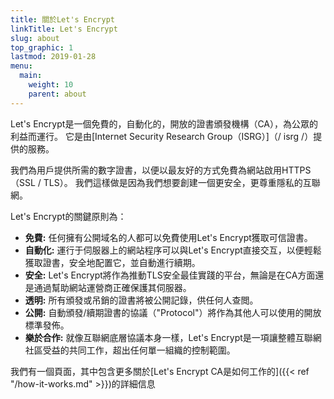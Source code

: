 ```yaml
---
title: 關於Let's Encrypt
linkTitle: Let's Encrypt
slug: about
top_graphic: 1
lastmod: 2019-01-28
menu:
  main:
    weight: 10
    parent: about
---
```


Let's Encrypt是一個免費的，自動化的，開放的證書頒發機構（CA），為公眾的利益而運行。 它是由[Internet Security Research Group（ISRG）]（/ isrg /）提供的服務。

我們為用戶提供所需的數字證書，以便以最友好的方式免費為網站啟用HTTPS（SSL / TLS）。 我們這樣做是因為我們想要創建一個更安全，更尊重隱私的互聯網。

Let's Encrypt的關鍵原則為：

* <strong>免費:</strong> 任何擁有公開域名的人都可以免費使用Let's Encrypt獲取可信證書。
* <strong>自動化:</strong> 運行于伺服器上的網站程序可以與Let's Encrypt直接交互，以便輕鬆獲取證書，安全地配置它，並自動進行續期。
* <strong>安全:</strong> Let's Encrypt將作為推動TLS安全最佳實踐的平台，無論是在CA方面還是通過幫助網站運營商正確保護其伺服器。
* <strong>透明:</strong> 所有頒發或吊銷的證書將被公開記錄，供任何人查閲。
* <strong>公開:</strong> 自動頒發/續期證書的協議（"Protocol"）將作為其他人可以使用的開放標準發佈。
* <strong>樂於合作:</strong> 就像互聯網底層協議本身一樣，Let's Encrypt是一項讓整體互聯網社區受益的共同工作，超出任何單一組織的控制範圍。

我們有一個頁面，其中包含更多關於[Let's Encrypt CA是如何工作的]({{< ref "/how-it-works.md" >}})的詳細信息
